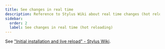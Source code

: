```yaml
---
title: See changes in real time
description: Reference to Stylus Wiki about real time changes (hot reloading).
sidebar: 
  order: 2
  label: See changes in real time (hot reloading)
---
```


See ["Initial installation and live reload" - Stylus Wiki](https://github.com/openstyles/stylus/wiki/Writing-UserCSS#live-reload-on-the-fly-previewingwhen-developing-styles-locally-in-another-editoride).
